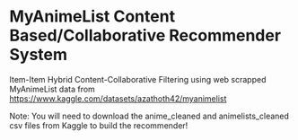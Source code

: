 # MyAnimeList Content Based/Collaborative Recommender System

Item-Item Hybrid Content-Collaborative Filtering using web scrapped MyAnimeList data from https://www.kaggle.com/datasets/azathoth42/myanimelist

Note: You will need to download the anime_cleaned and animelists_cleaned csv files from Kaggle to build the recommender!  

